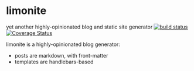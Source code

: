 # limonite 
yet another highly-opinionated blog and static site generator 
[![build status](https://travis-ci.org/qmx/limonite.svg)](https://travis-ci.org/qmx/limonite) 
[![Coverage Status](https://coveralls.io/repos/qmx/limonite/badge.svg?branch=master&service=github)](https://coveralls.io/github/qmx/limonite?branch=master)

limonite is a highly-opinionated blog generator:

- posts are markdown, with front-matter
- templates are handlebars-based
